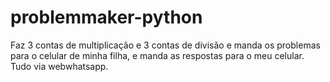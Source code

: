 # problemmaker-python
Faz 3 contas de multiplicação e 3 contas de divisão e manda os problemas para o celular de minha filha, e manda as respostas para o meu celular. Tudo via webwhatsapp.
